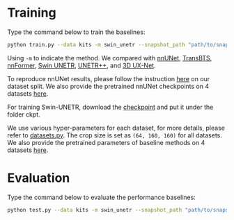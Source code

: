 # Training
Type the command below to train the baselines:
```sh
python train.py --data kits -m swin_unetr --snapshot_path "path/to/snapshot/" --data_prefix "path/to/data folder/"
```
Using `-m` to indicate the method. We compared with [nnUNet](https://arxiv.org/abs/1809.10486), [TransBTS](https://arxiv.org/abs/2103.04430), [nnFormer](https://arxiv.org/abs/2109.03201), [Swin UNETR](https://arxiv.org/abs/2111.14791), [UNETR++](https://arxiv.org/abs/2212.04497), and [3D UX-Net](https://arxiv.org/abs/2209.15076). 

To reproduce nnUNet results, please follow the instruction [here](https://github.com/MIC-DKFZ/nnUNet/tree/nnunetv1) on our dataset split. We also provide the pretrained nnUNet checkpoints on 4 datasets [here](https://mycuhk-my.sharepoint.com/:f:/g/personal/1155187957_link_cuhk_edu_hk/EhdwEGpxNJRAn3cNfMF-8UMBE_o2Plt2A1XbwJl5-OdrAA?e=CkmTcH).

For training Swin-UNETR, download the [checkpoint](https://github.com/Project-MONAI/MONAI-extra-test-data/releases/download/0.8.1/model_swinvit.pt) and put it under the folder ckpt.

We use various hyper-parameters for each dataset, for more details, please refer to [datasets.py](dataset/datasets.py). The crop size is set as `(64, 160, 160)` for all datasets. We also provide the pretrained parameters of baseline methods on 4 datasets [here](https://mycuhk-my.sharepoint.com/:f:/g/personal/1155187957_link_cuhk_edu_hk/Ej1hIJtw_vZJmFbxrxHbeEYBy-SnNebi-hdpfvUKFT2Adg?e=8UgQDJ).

# Evaluation
Type the command below to evaluate the performance baselines:
```sh
python test.py --data kits -m swin_unetr --snapshot_path "path/to/snapshot/" --data_prefix "path/to/data folder/"
```
